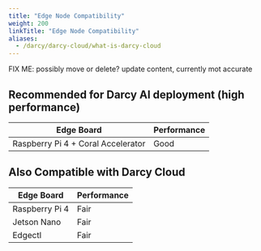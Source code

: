 ```yaml
---
title: "Edge Node Compatibility"
weight: 200
linkTitle: "Edge Node Compatibility"
aliases:
  - /darcy/darcy-cloud/what-is-darcy-cloud
---
```

FIX ME: possibly move or delete? update content, currently mot accurate

## Recommended for Darcy AI deployment (high performance)

| Edge Board         | Performance  |
| ------------------ | -------- |
| Raspberry Pi 4 + Coral Accelerator    | Good |

## Also Compatible with Darcy Cloud

| Edge Board         | Performance  |
| ------------------ | -------- |
| Raspberry Pi 4    | Fair |
| Jetson Nano | Fair |
| Edgectl            | Fair |
